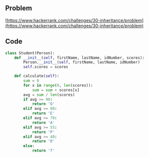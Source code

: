 ## Problem

[https://www.hackerrank.com/challenges/30-inheritance/problem](https://www.hackerrank.com/challenges/30-inheritance/problem)

## Code

```py
class Student(Person):
    def __init__(self, firstName, lastName, idNumber, scores):
        Person.__init__(self, firstName, lastName, idNumber)
        self.scores = scores

    def calculate(self):
        sum = 0
        for x in range(0, len(scores)):
            sum = sum + scores[x]
        avg = sum / len(scores)
        if avg >= 90:
            return 'O'
        elif avg >= 80:
            return 'E'
        elif avg >= 70:
            return 'A'
        elif avg >= 55:
            return 'P'
        elif avg >= 40:
            return 'D'
        else:
            return 'T'
```